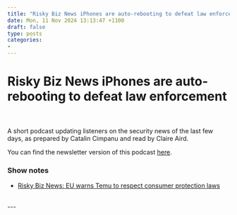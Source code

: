 ```yaml
---
title: "Risky Biz News iPhones are auto-rebooting to defeat law enforcement"
date: Mon, 11 Nov 2024 13:13:47 +1100
draft: false
type: posts
categories: 
- 
---
```

# Risky Biz News iPhones are auto-rebooting to defeat law enforcement

<br/>

<br/>
A short podcast updating listeners on the security news of the last few days, as prepared by Catalin Cimpanu and read by Claire Aird.

You can find the newsletter version of this podcast [here](https://news.risky.biz).

### Show notes

-   [Risky Biz News: EU warns Temu to respect consumer protection laws](https://news.risky.biz/risky-biz-news-eu-warns-temu-to-respect-consumer-protection-laws/)

<br/>
---
